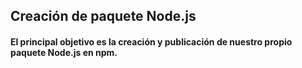 ## Creación de paquete Node.js

#### El principal objetivo es la creación y publicación de nuestro propio paquete Node.js en npm.
